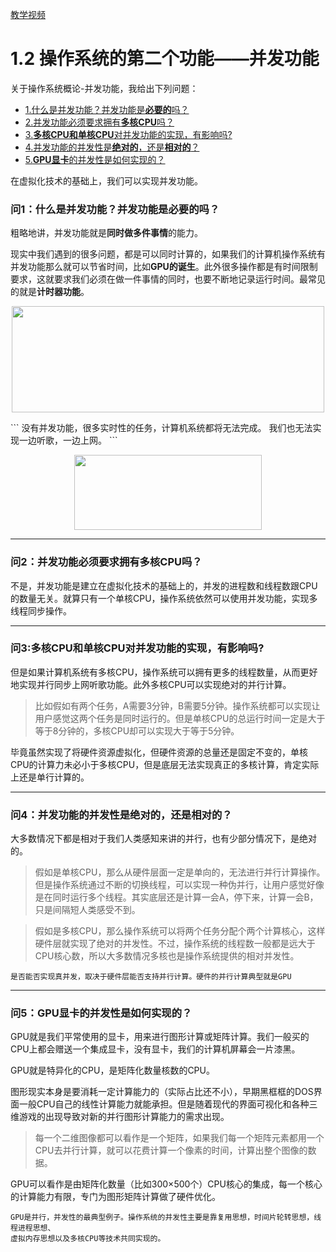 [教学视频](https://www.bilibili.com/video/BV12g411L7Qs)
# 1.2 操作系统的第二个功能——并发功能

关于操作系统概论-并发功能，我给出下列问题：

* [1.什么是并发功能？并发功能是**必要的**吗？](#问1什么是并发功能并发功能是必要的吗)  
* [2.并发功能必须要求拥有**多核CPU**吗？](#问2并发功能必须要求拥有多核CPU吗)  
* [3.**多核CPU和单核CPU**对并发功能的实现，有影响吗?](#问3多核CPU和单核CPU对并发功能的实现有影响吗)  
* [4.并发功能的并发性是**绝对的**，还是**相对的**？](#问4并发功能的并发性是绝对的还是相对的)  
* [5.**GPU显卡**的并发性是如何实现的？](#问5gpu显卡的并发性是如何实现的)  


在虚拟化技术的基础上，我们可以实现并发功能。
### 问1：什么是并发功能？并发功能是必要的吗？
粗略地讲，并发功能就是**同时做多件事情**的能力。

现实中我们遇到的很多问题，都是可以同时计算的，如果我们的计算机操作系统有并发功能那么就可以节省时间，比如**GPU的诞生**。此外很多操作都是有时间限制要求，这就要求我们必须在做一件事情的同时，也要不断地记录运行时间。最常见的就是**计时器功能**。
<p align="center"><img width="500" height="170" src="/LearnOperatingSystem/Photo/03.jpg"></p>
```
没有并发功能，很多实时性的任务，计算机系统都将无法完成。
我们也无法实现一边听歌，一边上网。
```
<p align="center"><img width="300" height="120" src="/LearnOperatingSystem/Photo/04.jpg"></p>

* * *

### 问2：并发功能必须要求拥有多核CPU吗？
不是，并发功能是建立在虚拟化技术的基础上的，并发的进程数和线程数跟CPU的数量无关。就算只有一个单核CPU，操作系统依然可以使用并发功能，实现多线程同步操作。

* * *

### 问3:多核CPU和单核CPU对并发功能的实现，有影响吗?
但是如果计算机系统有多核CPU，操作系统可以拥有更多的线程数量，从而更好地实现并行同步上网听歌功能。此外多核CPU可以实现绝对的并行计算。
>比如假如有两个任务，A需要3分钟，B需要5分钟。操作系统都可以实现让用户感觉这两个任务是同时运行的。但是单核CPU的总运行时间一定是大于等于8分钟的，多核CPU却可以实现大于等于5分钟。

毕竟虽然实现了将硬件资源虚拟化，但硬件资源的总量还是固定不变的，单核CPU的计算力未必小于多核CPU，但是底层无法实现真正的多核计算，肯定实际上还是单行计算的。

* * *

### 问4：并发功能的并发性是绝对的，还是相对的？
大多数情况下都是相对于我们人类感知来讲的并行，也有少部分情况下，是绝对的。
>假如是单核CPU，那么从硬件层面一定是单向的，无法进行并行计算操作。但是操作系统通过不断的切换线程，可以实现一种伪并行，让用户感觉好像是在同时运行多个线程。其实底层还是计算一会A，停下来，计算一会B，只是间隔短人类感受不到。

>假如是多核CPU，那么操作系统可以将两个任务分配个两个计算核心，这样硬件层就实现了绝对的并发性。不过，操作系统的线程数一般都是远大于CPU核心数，所以大多数情况多核也是操作系统提供的相对并发性。

```
是否能否实现真并发，取决于硬件层能否支持并行计算。硬件的并行计算典型就是GPU
```


* * *

### 问5：GPU显卡的并发性是如何实现的？

GPU就是我们平常使用的显卡，用来进行图形计算或矩阵计算。我们一般买的CPU上都会赠送一个集成显卡，没有显卡，我们的计算机屏幕会一片漆黑。

GPU就是特异化的CPU，是矩阵化数量核数的CPU。

图形现实本身是要消耗一定计算能力的（实际占比还不小），早期黑框框的DOS界面一般CPU自己的线性计算能力就能承担。但是随着现代的界面可视化和各种三维游戏的出现导致对新的并行图形计算能力的需求出现。

>每一个二维图像都可以看作是一个矩阵，如果我们每一个矩阵元素都用一个CPU去并行计算，就可以花费计算一个像素的时间，计算出整个图像的数据。

GPU可以看作是由矩阵化数量（比如300×500个）CPU核心的集成，每一个核心的计算能力有限，专门为图形矩阵计算做了硬件优化。

```
GPU是并行，并发性的最典型例子。操作系统的并发性主要是靠复用思想，时间片轮转思想，线程进程思想、
虚拟内存思想以及多核CPU等技术共同实现的。
```






